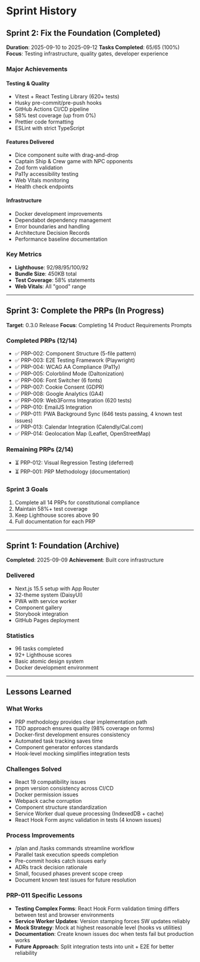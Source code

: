 # Sprint History

## Sprint 2: Fix the Foundation (Completed)

**Duration**: 2025-09-10 to 2025-09-12
**Tasks Completed**: 65/65 (100%)
**Focus**: Testing infrastructure, quality gates, developer experience

### Major Achievements

#### Testing & Quality

- Vitest + React Testing Library (620+ tests)
- Husky pre-commit/pre-push hooks
- GitHub Actions CI/CD pipeline
- 58% test coverage (up from 0%)
- Prettier code formatting
- ESLint with strict TypeScript

#### Features Delivered

- Dice component suite with drag-and-drop
- Captain Ship & Crew game with NPC opponents
- Zod form validation
- Pa11y accessibility testing
- Web Vitals monitoring
- Health check endpoints

#### Infrastructure

- Docker development improvements
- Dependabot dependency management
- Error boundaries and handling
- Architecture Decision Records
- Performance baseline documentation

### Key Metrics

- **Lighthouse**: 92/98/95/100/92
- **Bundle Size**: 450KB total
- **Test Coverage**: 58% statements
- **Web Vitals**: All "good" range

---

## Sprint 3: Complete the PRPs (In Progress)

**Target**: 0.3.0 Release
**Focus**: Completing 14 Product Requirements Prompts

### Completed PRPs (12/14)

- ✅ PRP-002: Component Structure (5-file pattern)
- ✅ PRP-003: E2E Testing Framework (Playwright)
- ✅ PRP-004: WCAG AA Compliance (Pa11y)
- ✅ PRP-005: Colorblind Mode (Daltonization)
- ✅ PRP-006: Font Switcher (6 fonts)
- ✅ PRP-007: Cookie Consent (GDPR)
- ✅ PRP-008: Google Analytics (GA4)
- ✅ PRP-009: Web3Forms Integration (620 tests)
- ✅ PRP-010: EmailJS Integration
- ✅ PRP-011: PWA Background Sync (646 tests passing, 4 known test issues)
- ✅ PRP-013: Calendar Integration (Calendly/Cal.com)
- ✅ PRP-014: Geolocation Map (Leaflet, OpenStreetMap)

### Remaining PRPs (2/14)

- ⏳ PRP-012: Visual Regression Testing (deferred)
- ⏳ PRP-001: PRP Methodology (documentation)

### Sprint 3 Goals

1. Complete all 14 PRPs for constitutional compliance
2. Maintain 58%+ test coverage
3. Keep Lighthouse scores above 90
4. Full documentation for each PRP

---

## Sprint 1: Foundation (Archive)

**Completed**: 2025-09-09
**Achievement**: Built core infrastructure

### Delivered

- Next.js 15.5 setup with App Router
- 32-theme system (DaisyUI)
- PWA with service worker
- Component gallery
- Storybook integration
- GitHub Pages deployment

### Statistics

- 96 tasks completed
- 92+ Lighthouse scores
- Basic atomic design system
- Docker development environment

---

## Lessons Learned

### What Works

- PRP methodology provides clear implementation path
- TDD approach ensures quality (98% coverage on forms)
- Docker-first development ensures consistency
- Automated task tracking saves time
- Component generator enforces standards
- Hook-level mocking simplifies integration tests

### Challenges Solved

- React 19 compatibility issues
- pnpm version consistency across CI/CD
- Docker permission issues
- Webpack cache corruption
- Component structure standardization
- Service Worker dual queue processing (IndexedDB + cache)
- React Hook Form async validation in tests (4 known issues)

### Process Improvements

- /plan and /tasks commands streamline workflow
- Parallel task execution speeds completion
- Pre-commit hooks catch issues early
- ADRs track decision rationale
- Small, focused phases prevent scope creep
- Document known test issues for future resolution

### PRP-011 Specific Lessons

- **Testing Complex Forms**: React Hook Form validation timing differs between test and browser environments
- **Service Worker Updates**: Version stamping forces SW updates reliably
- **Mock Strategy**: Mock at highest reasonable level (hooks vs utilities)
- **Documentation**: Create known issues doc when tests fail but production works
- **Future Approach**: Split integration tests into unit + E2E for better reliability
